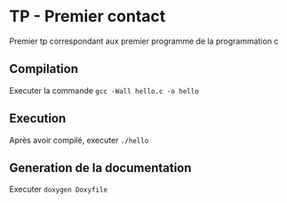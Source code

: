 # TP - Premier contact

Premier tp correspondant aux premier programme de la programmation c

## Compilation

Executer la commande `gcc -Wall hello.c -o hello`

## Execution

Après avoir compilé, executer `./hello`

## Generation de la documentation

Executer `doxygen Doxyfile`
